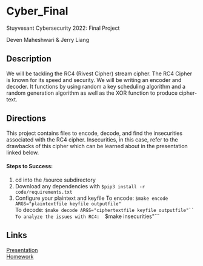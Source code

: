 # Cyber_Final
Stuyvesant Cybersecurity 2022: Final Project

Deven Maheshwari & Jerry Liang

## Description
We will be tackling the RC4 (Rivest Cipher) stream cipher. The RC4 Cipher is known for its speed and security. We will be writing an encoder and decoder. It functions by using random a key scheduling algorithm and a random generation algorithm as well as the XOR function to produce cipher-text.

## Directions
This project contains files to encode, decode, and find the insecurities associated with the RC4 cipher.
Insecurities, in this case, refer to the drawbacks of this cipher which can be learned about in the presentation linked below.

#### Steps to Success:
1. cd into the /source subdirectory
2. Download any dependencies with 
```$pip3 install -r code/requirements.txt```
3. Configure your plaintext and keyfile
    To encode: 
    ```$make encode ARGS="plaintextfile keyfile outputfile"```  
    To decode: 
    ```$make decode ARGS="ciphertextfile keyfile outputfile"``  
    To analyze the issues with RC4: 
    ```$make insecurities"```  


## Links
[Presentation](https://github.com/devenmaheshwari/Cyber_Final/blob/main/PRESENTATION.md)  
[Homework](https://github.com/devenmaheshwari/Cyber_Final/blob/main/HOMEWORK.md)
